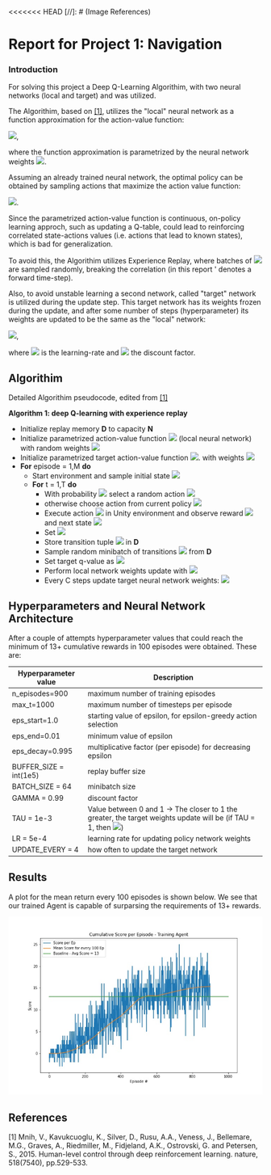 <<<<<<< HEAD
[//]: # (Image References)

[image2]: https://github.com/TmoreiraBR/UnityMLAgents1stProject/blob/main/TrainedResults.jpg  "Test Agent"

# Report for Project 1: Navigation

### Introduction

For solving this project a Deep Q-Learning Algorithim, with two neural networks (local and target) and  was utilized.

The Algorithim, based on [[1]](#1), utilizes the "local" neural network as a function approximation for the action-value function:

<img src="https://render.githubusercontent.com/render/math?math=\hat{q}_{\pi}(s,a,\theta)">,

where the function approximation is parametrized by the neural network weights <img src="https://render.githubusercontent.com/render/math?math=\theta">.

Assuming an already trained neural network, the optimal policy can be obtained by sampling actions that maximize the action value function:

<img src="https://render.githubusercontent.com/render/math?math=arg max_a \hat{q}_{\pi^*}(s,a,\theta)">.

Since the parametrized action-value function is continuous, on-policy learning approch, such as updating a Q-table, could lead to reinforcing correlated state-actions values (i.e. actions that lead to known states), which is bad for generalization.

To avoid this, the Algorithim utilizes Experience Replay, where batches of <img src="https://render.githubusercontent.com/render/math?math=<s, a, r', s', a'>"> are sampled randomly, breaking the correlation (in this report ' denotes a forward time-step).

Also, to avoid unstable learning a second network, called "target" network is utilized during the update step. This target network has its weights frozen during the update, and after some number of steps (hyperparameter) its weights are updated to be the same as the "local" network:

<img src="https://render.githubusercontent.com/render/math?math=\Delta \theta = \alpha (sum(r',  \gamma max_a \hat{q}(s,a,\theta_{frozen})) - \hat{q}(s,a,\theta)) \nabla_{\theta} \hat{q}(s,a,\theta)">,

where <img src="https://render.githubusercontent.com/render/math?math=\alpha"> is the learning-rate and <img src="https://render.githubusercontent.com/render/math?math=\gamma"> the discount factor.

## Algorithim

Detailed Algorithim pseudocode, edited from [[1]](#1)

**Algorithm 1: deep Q-learning with experience replay**
* Initialize replay memory **D** to capacity **N**
* Initialize parametrized action-value function <img src="https://render.githubusercontent.com/render/math?math=\hat{q}(s,a,\theta)"> (local neural network) with random weights <img src="https://render.githubusercontent.com/render/math?math=\theta"> 
* Initialize parametrized target action-value function <img src="https://render.githubusercontent.com/render/math?math=\hat{q}(s,a,\theta_{frozen})">.  with weights <img src="https://render.githubusercontent.com/render/math?math=\theta_{frozen}"> 
* **For** episode = 1,M **do**
  * Start environment and sample initial state <img src="https://render.githubusercontent.com/render/math?math=s">
  * **For** t = 1,T **do**
    * With probability <img src="https://render.githubusercontent.com/render/math?math=\epsilon">  select a random action <img src="https://render.githubusercontent.com/render/math?math=\a"> 
    * otherwise choose action from current policy <img src="https://render.githubusercontent.com/render/math?math=\a = arg max_a \hat{q_{\pi}}(s,a,\theta)">
    * Execute action <img src="https://render.githubusercontent.com/render/math?math=\a"> in Unity environment and observe reward <img src="https://render.githubusercontent.com/render/math?math=\r"> and next state <img src="https://render.githubusercontent.com/render/math?math=\s'">
    * Set <img src="https://render.githubusercontent.com/render/math?math=\s' \leftarrow s">
    * Store transition tuple <img src="https://render.githubusercontent.com/render/math?math=<s, a, r', s'>"> in **D**
    * Sample random minibatch of transitions <img src="https://render.githubusercontent.com/render/math?math=<s, a, r', s'>"> from **D**
    * Set target q-value as <img src="https://render.githubusercontent.com/render/math?math=Q_{target} = sum(r',  \gamma max_a \hat{q}(s,a,\theta_{frozen}))">
    * Perform local network weights update with <img src="https://render.githubusercontent.com/render/math?math=\Delta \theta = \alpha (Q_{target} - \hat{q}(s,a,\theta)) \nabla_{\theta} \hat{q}(s,a,\theta)">
    * Every C steps update target neural network weights: <img src="https://render.githubusercontent.com/render/math?math=\theta_{frozen} \leftarrow \theta">

## Hyperparameters and Neural Network Architecture

After a couple of attempts hyperparameter values that could reach the minimum of 13+ cumulative rewards in 100 episodes were obtained. These are:

Hyperparameter value  | Description
------------- | -------------
n_episodes=900  | maximum number of training episodes
max_t=1000  | maximum number of timesteps per episode
eps_start=1.0  | starting value of epsilon, for epsilon-greedy action selection
eps_end=0.01  | minimum value of epsilon
eps_decay=0.995  | multiplicative factor (per episode) for decreasing epsilon
BUFFER_SIZE = int(1e5)   | replay buffer size
BATCH_SIZE = 64 | minibatch size
GAMMA = 0.99   | discount factor
TAU = 1e-3  | Value between 0 and 1 -> The closer to 1 the greater, the target weights update will be (if TAU = 1, then <img src="https://render.githubusercontent.com/render/math?math=\theta_{frozen} = \theta">)
LR = 5e-4  | learning rate for updating policy network weights
UPDATE_EVERY = 4  | how often to update the target network 

## Results

A plot for the mean return every 100 episodes is shown below. We see that our trained Agent is capable of surparsing the requirements of 13+ rewards.

![Test Agent][image2]


## References
<a id="1">[1]</a> 
Mnih, V., Kavukcuoglu, K., Silver, D., Rusu, A.A., Veness, J., Bellemare, M.G., Graves, A., Riedmiller, M., Fidjeland, A.K., Ostrovski, G. and Petersen, S., 2015. Human-level control through deep reinforcement learning. nature, 518(7540), pp.529-533.
